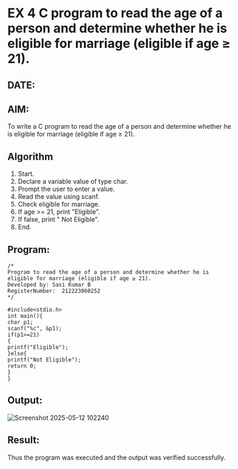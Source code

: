 # EX 4 C program to read the age of a person and determine whether he is eligible for marriage (eligible if age ≥ 21).
## DATE:
## AIM:
To write a C program to read the age of a person and determine whether he is eligible for marriage (eligible if age ≥ 21).

## Algorithm
1. Start. 
2. Declare a variable value of type char. 
3. Prompt the user to enter a value. 
4. Read the value using scanf. 
5. Check eligible for marriage. 
6. If age >= 21, print "Eligible". 
7. If false, print " Not Eligible". 
8. End.   

## Program:
```
/*
Program to read the age of a person and determine whether he is eligible for marriage (eligible if age ≥ 21).
Developed by: Sasi Kumar B
RegisterNumber:  212223060252
*/

#include<stdio.h> 
int main(){ 
char p1; 
scanf("%c", &p1); 
if(p1>=21) 
{ 
printf("Eligible"); 
}else{
printf("Not Eligible");
return 0; 
}
}
```

## Output:

![Screenshot 2025-05-12 102240](https://github.com/user-attachments/assets/ecd32329-b311-4e50-b030-af87b25baaaf)


## Result:
Thus the program was executed and the output was verified successfully.
